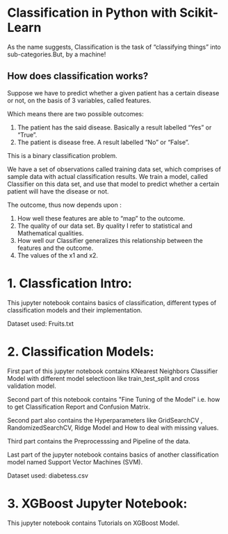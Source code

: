 # Classification in Python with Scikit-Learn

As the name suggests, Classification is the task of “classifying things” into sub-categories.But, by a machine!

## How does classification works?

Suppose we have to predict whether a given patient has a certain disease or not, on the basis of 3 variables, called features.

Which means there are two possible outcomes:

  1.  The patient has the said disease. Basically a result labelled “Yes” or “True”.
  2.  The patient is disease free. A result labelled “No” or “False”.

This is a binary classification problem.

We have a set of observations called training data set, which comprises of sample data with actual classification results. We train a model, called Classifier on this data set, and use that model to predict whether a certain patient will have the disease or not.

The outcome, thus now depends upon :

  1.  How well these features are able to “map” to the outcome.
  2.  The quality of our data set. By quality I refer to statistical and Mathematical qualities.
  3.  How well our Classifier generalizes this relationship between the features and the outcome.
  4.  The values of the x1 and x2.

# 1. Classfication Intro:

This jupyter notebook contains basics of classification, different types of classification models and their implementation.

Dataset used: Fruits.txt

# 2. Classification Models:

First part of this jupyter notebook contains KNearest Neighbors Classifier Model with different model selectioon like train_test_split and cross validation model. 

Second part of this notebook contains "Fine Tuning of the Model" i.e. how to get Classification Report and Confusion Matrix.

Second part also contains the Hyperparameters like GridSearchCV , RandomizedSearchCV, Ridge Model and How to deal with missing values.

Third part contains the Preprocesssing and Pipeline of the data.

Last part of the jupyter notebook contains basics of another classification model named Support Vector Machines (SVM).

Dataset used: diabetess.csv

# 3. XGBoost Jupyter Notebook:

This jupyter notebook contains Tutorials on XGBoost Model.
